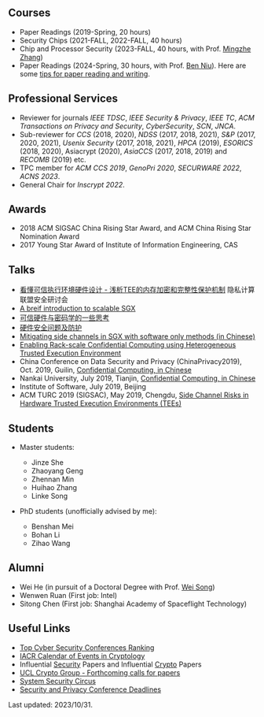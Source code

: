 Courses
-----
* Paper Readings (2019-Spring, 20 hours)
* Security Chips (2021-FALL, 2022-FALL, 40 hours)
* Chip and Processor Security (2023-FALL, 40 hours, with Prof. [Mingzhe Zhang](https://mingzhe-zhang.github.io/))  
* Paper Readings (2024-Spring, 30 hours, with Prof. [Ben Niu](https://people.ucas.ac.cn/~ben/)). Here are some [tips for paper reading and writing](/files/paper_reading_writing.pdf).

Professional Services
-----
* Reviewer for journals *IEEE TDSC*, *IEEE Security & Privacy*, *IEEE TC*, *ACM Transactions on Privacy and Security*, *CyberSecurity*, *SCN*, *JNCA*.
* Sub-reviewer for *CCS* (2018, 2020), *NDSS* (2017, 2018, 2021), *S&P* (2017, 2020, 2021), *Usenix Security* (2017, 2018, 2021), *HPCA* (2019), *ESORICS* (2018, 2020), Asiacrypt (2020), *AsiaCCS* (2017, 2018, 2019) and *RECOMB* (2019) etc.
* TPC member for *ACM CCS 2019*, *GenoPri 2020*, *SECURWARE 2022*, *ACNS 2023*.
* General Chair for *Inscrypt 2022*.

Awards
-----
* 2018 ACM SIGSAC China Rising Star Award, and ACM China Rising Star Nomination Award
* 2017 Young Star Award of Institute of Information Engineering, CAS

Talks
-----
* [看懂可信执行环境硬件设计 - 浅析TEE的内存加密和完整性保护机制](/files/understanding_tee_design.pdf) 隐私计算联盟安全研讨会
* [A breif introduction to scalable SGX](/files/scalable_sgx_public.pdf)
* [可信硬件与密码学的一些思考](/files/trusted-hardware-crypto.pdf)
* [硬件安全问题及防护](/files/hardwaresecurity.pdf)
* [Mitigating side channels in SGX with software only methods (in Chinese)](/files/hyperrace_chip.pdf)
* [Enabling Rack-scale Confidential Computing using Heterogeneous Trusted Execution Environment](/files/HETEE_slides.pdf)
* China Conference on Data Security and Privacy (ChinaPrivacy2019), Oct. 2019, Guilin, [Confidential Computing, in Chinese](/files/ConfidentialComputing-Guilin.pdf)  
* Nankai University, July 2019, Tianjin, [Confidential Computing, in Chinese](/files/ConfidentialComputing-tianjin.pdf)  
* Institute of Software, July 2019, Beijing  
* ACM TURC 2019 (SIGSAC), May 2019, Chengdu, [Side Channel Risks in Hardware Trusted Execution Environments (TEEs)](/files/SideChannelRisks.pdf)  

Students
-----
* Master students:      
  - Jinze She
  - Zhaoyang Geng
  - Zhennan Min
  - Huihao Zhang
  - Linke Song
  
* PhD students (unofficially advised by me):  
  - Benshan Mei
  - Bohan Li
  - Zihao Wang
 
Alumni
-----
* Wei He (in pursuit of a Doctoral Degree with Prof. [Wei Song](https://wsong83.github.io/))
* Wenwen Ruan (First job: Intel)  
* Sitong Chen (First job: Shanghai Academy of Spaceflight Technology)  

Useful Links
------
* [Top Cyber Security Conferences Ranking](http://jianying.space/conference-ranking.html)
* [IACR Calendar of Events in Cryptology](https://www.iacr.org/events/)
* Influential [Security](https://www.sec.cs.tu-bs.de/~konrieck/topnotch/sec_papers.html) Papers and Influential [Crypto](https://www.sec.cs.tu-bs.de/~konrieck/topnotch/crypto_papers.html) Papers
* [UCL Crypto Group - Forthcoming calls for papers](https://uclouvain.be/crypto/callforpapers/forthcoming)
* [System Security Circus](http://s3.eurecom.fr/~balzarot/notes/top4_2018/)
* [Security and Privacy Conference Deadlines](https://sec-deadlines.github.io/)

Last updated: 2023/10/31.
